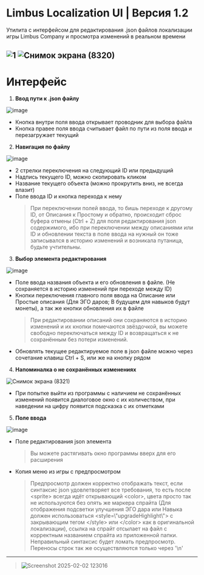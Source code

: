 # Limbus Localization UI | Версия 1.2

Утилита с интерфейсом для редактирования .json файлов локализации игры Limbus Company и просмотра изменений в реальном времени

![1](https://github.com/user-attachments/assets/9560be02-fc88-4eb3-bacf-0eaf49d7beab)
![Снимок экрана (8320)](https://github.com/user-attachments/assets/5867b42a-146d-4c54-a754-1b4d89f4bacf)
---
# Интерфейс
1. **Ввод пути к .json файлу**

![image](https://github.com/user-attachments/assets/e880c010-e1a0-4b98-8585-ea96c4bf8def)
- Кнопка внутри поля ввода открывает проводник для выбора файла
- Кнопка правее поля ввода считывает файл по пути из поля ввода и перезагружает текущий

2. **Навигация по файлу**
   
![image](https://github.com/user-attachments/assets/672a01f0-17e4-4535-9505-bab72e98d9bc)
- 2 стрелки переключения на следующий ID или предыдущий
- Надпись текущего ID, можно скопировать кликом
- Название текущего объекта (можно прокрутить вниз, не всегда влазит)
- Поле ввода ID и кнопка перехода к нему
  > При переключении полей ввода, то бишь переходе к другому ID, от Описания к Простому и обратно, происходит сброс буфера отмены (Ctrl + Z) для поля редактирования json содержимого, ибо при переключении между описаниями или ID и обновлении текста в поле ввода на нужный он тоже записывался в историю изменений и возникала путаница, будьте учтительны.

3. **Выбор элемента редактирования**
   
![image](https://github.com/user-attachments/assets/5ad7b529-e597-4748-85a3-e715a59ce870)
- Поле ввода названия объекта и его обновления в файле. (Не сохраняется в историю изменений при переходе между ID)
- Кнопки переключения главного поля ввода на Описание или Простые описания (Для ЭГО даров; В будущем для навыков будут монеты), а так же кнопки обновления их в файле
  > При редактировании описаний они сохраняются в историю изменений и их кнопки помечаются звёздочкой, вы можете свободно переключаться между ID и возвращаться к не сохранённым без потери изменений.
- Обновлять текущее редактируемое поле в json файле можно через сочетание клавиш Ctrl + S, или же на кнопку рядом

4. **Напоминалка о не сохранённых изменениях**
   
![Снимок экрана (8321)](https://github.com/user-attachments/assets/0c88270a-2b8e-4811-ac3f-d25b94495c17)
- При попытке выйти из программы с наличием не сохранённых изменений появится диалоговое окно с их количеством, при наведении на цифру появится подсказка с их отметками

5. **Поле ввода**

![image](https://github.com/user-attachments/assets/227cb7bd-5980-4cce-bc10-ea69329a6acd)
- Поле редактирования json элемента
  > Вы можете растягивать окно программы вверх для его расширения
- Копия меню из игры с предпросмотром
  > Предпросмотр должен корректно отображать текст, если синтаксис json удовлетворяет все требования, то есть после \<sprite\> всегда идёт открывающий \<color\>, цвета просто так не используются без опять же маркера спрайта (Для отображения подсветки улучшения ЭГО дара или Навыка должен использоваться \<style=\\"upgradeHighlight\\"\> с закрывающим тегом \</style\> или \</color\> как в оригинальной локализации), ссылка на спрайт отсылает на файл с корректным названием спрайта из приложенной папки. Неправильный синтаксис будет ломать предпросмотр. Переносы строк так же осуществляются только через '\n'
---
  > ![Screenshot 2025-02-02 123016](https://github.com/user-attachments/assets/31898dfd-d4a2-46b7-9cab-f870ade9b840)
